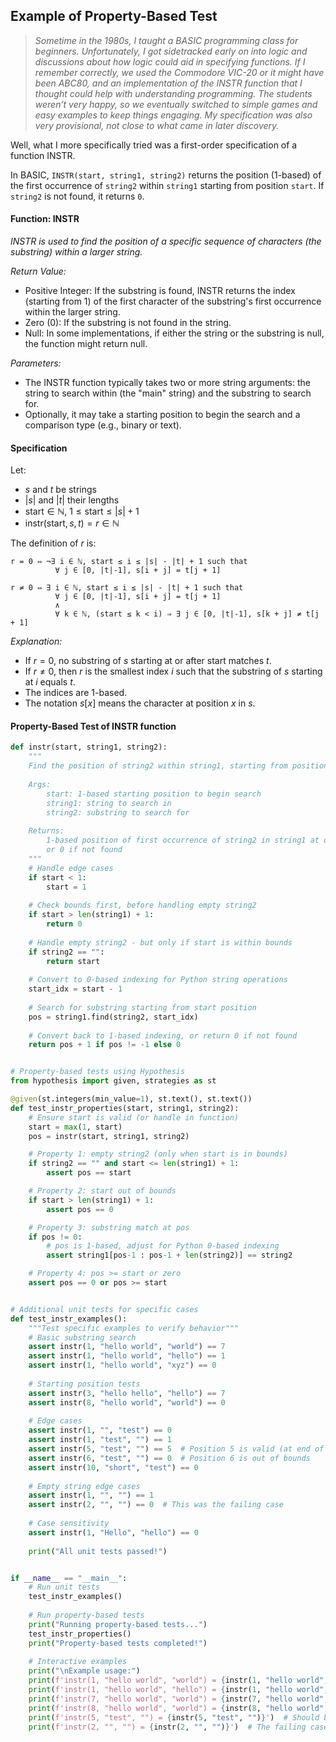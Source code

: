 
## Example of Property-Based Test

> *Sometime in the 1980s, I taught a BASIC programming class for beginners. Unfortunately, I got
> sidetracked early on into logic and discussions about how logic could aid in specifying functions.
> If I remember correctly, we used the Commodore VIC-20 or it might have been ABC80, and an
> implementation of the INSTR function that I thought could help with understanding programming.
> The students weren’t very happy, so we eventually switched to simple games and easy examples
> to keep things engaging. My specification was also very provisional, not close to what came
> in later discovery.*

Well, what I more specifically tried was a first-order specification of a function INSTR.

In BASIC, `INSTR(start, string1, string2)` returns the position (1-based) of the first occurrence
of `string2` within `string1` starting from position `start`. If `string2` is not found, it returns `0`.


#### Function: INSTR

*INSTR is used to find the position of a specific sequence of characters (the substring) within a larger string.*

*Return Value:*
- Positive Integer: If the substring is found, INSTR returns the index (starting from 1)
  of the first character of the substring's first occurrence within the larger string. 
- Zero (0): If the substring is not found in the string. 
- Null: In some implementations, if either the string or the substring is null, the function might return null. 

*Parameters:*
- The INSTR function typically takes two or more string arguments: the string to search
  within (the "main" string) and the substring to search for. 
- Optionally, it may take a starting position to begin the search and a comparison type
  (e.g., binary or text). 


#### Specification

Let:

- $s$ and $t$ be strings
- $|s|$ and $|t|$ their lengths
- $\text{start} \in \mathbb{N}$, $1 \leq \text{start} \leq |s| + 1$
- $\text{instr}(\text{start}, s, t) = r \in \mathbb{N}$

The definition of $r$ is:

```
r = 0 ⇔ ¬∃ i ∈ ℕ, start ≤ i ≤ |s| - |t| + 1 such that
          ∀ j ∈ [0, |t|-1], s[i + j] = t[j + 1]

r ≠ 0 ⇔ ∃ i ∈ ℕ, start ≤ i ≤ |s| - |t| + 1 such that
          ∀ j ∈ [0, |t|-1], s[i + j] = t[j + 1]
          ∧
          ∀ k ∈ ℕ, (start ≤ k < i) ⇒ ∃ j ∈ [0, |t|-1], s[k + j] ≠ t[j + 1]
```

*Explanation:*

- If $r = 0$, no substring of $s$ starting at or after $\text{start}$ matches $t$.
- If $r \neq 0$, then $r$ is the smallest index $i$ such that the substring of $s$
  starting at $i$ equals $t$.
- The indices are 1-based.
- The notation $s[x]$ means the character at position $x$ in $s$.


#### Property-Based Test of INSTR function

```python
def instr(start, string1, string2):
    """
    Find the position of string2 within string1, starting from position start.
    
    Args:
        start: 1-based starting position to begin search
        string1: string to search in
        string2: substring to search for
    
    Returns:
        1-based position of first occurrence of string2 in string1 at or after start,
        or 0 if not found
    """
    # Handle edge cases
    if start < 1:
        start = 1
    
    # Check bounds first, before handling empty string2
    if start > len(string1) + 1:
        return 0
    
    # Handle empty string2 - but only if start is within bounds
    if string2 == "":
        return start
    
    # Convert to 0-based indexing for Python string operations
    start_idx = start - 1
    
    # Search for substring starting from start position
    pos = string1.find(string2, start_idx)
    
    # Convert back to 1-based indexing, or return 0 if not found
    return pos + 1 if pos != -1 else 0


# Property-based tests using Hypothesis
from hypothesis import given, strategies as st

@given(st.integers(min_value=1), st.text(), st.text())
def test_instr_properties(start, string1, string2):
    # Ensure start is valid (or handle in function)
    start = max(1, start)
    pos = instr(start, string1, string2)

    # Property 1: empty string2 (only when start is in bounds)
    if string2 == "" and start <= len(string1) + 1:
        assert pos == start

    # Property 2: start out of bounds
    if start > len(string1) + 1:
        assert pos == 0

    # Property 3: substring match at pos
    if pos != 0:
        # pos is 1-based, adjust for Python 0-based indexing
        assert string1[pos-1 : pos-1 + len(string2)] == string2

    # Property 4: pos >= start or zero
    assert pos == 0 or pos >= start


# Additional unit tests for specific cases
def test_instr_examples():
    """Test specific examples to verify behavior"""
    # Basic substring search
    assert instr(1, "hello world", "world") == 7
    assert instr(1, "hello world", "hello") == 1
    assert instr(1, "hello world", "xyz") == 0
    
    # Starting position tests
    assert instr(3, "hello hello", "hello") == 7
    assert instr(8, "hello world", "world") == 0
    
    # Edge cases
    assert instr(1, "", "test") == 0
    assert instr(1, "test", "") == 1
    assert instr(5, "test", "") == 5  # Position 5 is valid (at end of 4-char string)
    assert instr(6, "test", "") == 0  # Position 6 is out of bounds
    assert instr(10, "short", "test") == 0
    
    # Empty string edge cases
    assert instr(1, "", "") == 1
    assert instr(2, "", "") == 0  # This was the failing case
    
    # Case sensitivity
    assert instr(1, "Hello", "hello") == 0
    
    print("All unit tests passed!")


if __name__ == "__main__":
    # Run unit tests
    test_instr_examples()
    
    # Run property-based tests
    print("Running property-based tests...")
    test_instr_properties()
    print("Property-based tests completed!")
    
    # Interactive examples
    print("\nExample usage:")
    print(f'instr(1, "hello world", "world") = {instr(1, "hello world", "world")}')
    print(f'instr(1, "hello world", "hello") = {instr(1, "hello world", "hello")}')
    print(f'instr(7, "hello world", "world") = {instr(7, "hello world", "world")}')
    print(f'instr(8, "hello world", "world") = {instr(8, "hello world", "world")}')
    print(f'instr(5, "test", "") = {instr(5, "test", "")}')  # Should be 5
    print(f'instr(2, "", "") = {instr(2, "", "")}')  # The failing case
```

